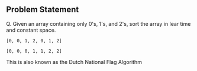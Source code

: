 ## Problem Statement

Q. Given an array containing only 0's, 1's, and 2's, sort the array in lear time
and constant space.

```
[0, 0, 1, 2, 0, 1, 2]

[0, 0, 0, 1, 1, 2, 2]
```

This is also known as the Dutch National Flag Algorithm
